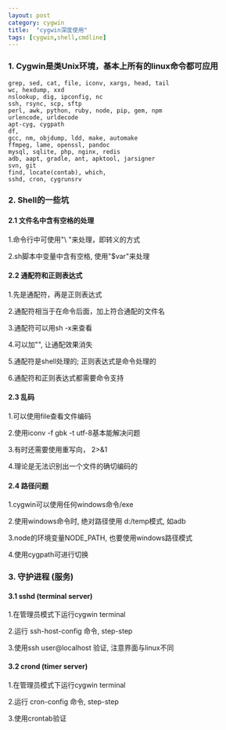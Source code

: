 ```yaml
---
layout: post
category: cygwin
title:  "cygwin深度使用"
tags: [cygwin,shell,cmdline]
---
```


### 1. Cygwin是类Unix环境，基本上所有的linux命令都可应用

```
grep, sed, cat, file, iconv, xargs, head, tail
wc, hexdump, xxd
nslookup, dig, ipconfig, nc
ssh, rsync, scp, sftp
perl, awk, python, ruby, node, pip, gem, npm
urlencode, urldecode
apt-cyg, cygpath
df,
gcc, nm, objdump, ldd, make, automake
ffmpeg, lame, openssl, pandoc
mysql, sqlite, php, nginx, redis
adb, aapt, gradle, ant, apktool, jarsigner
svn, git
find, locate(contab), which, 
sshd, cron, cygrunsrv
```

### 2. Shell的一些坑

#### 2.1 文件名中含有空格的处理

1.命令行中可使用"\ "来处理，即转义的方式

2.sh脚本中变量中含有空格, 使用"$var"来处理

#### 2.2 通配符和正则表达式

1.先是通配符，再是正则表达式

2.通配符相当于在命令后面，加上符合通配的文件名

3.通配符可以用sh -x来查看

4.可以加"", 让通配效果消失

5.通配符是shell处理的; 正则表达式是命令处理的

6.通配符和正则表达式都需要命令支持

#### 2.3 乱码

1.可以使用file查看文件编码

2.使用iconv -f gbk -t utf-8基本能解决问题

3.有时还需要使用重写向， 2>&1

4.理论是无法识别出一个文件的确切编码的

#### 2.4 路径问题

1.cygwin可以使用任何windows命令/exe

2.使用windows命令时, 绝对路径使用 d:/temp模式, 如adb

3.node的环境变量NODE_PATH, 也要使用windows路径模式

4.使用cygpath可进行切换

### 3. 守护进程 (服务)

#### 3.1 sshd (terminal server)

1.在管理员模式下运行cygwin terminal

2.运行 ssh-host-config 命令, step-step

3.使用ssh user@localhost 验证, 注意界面与linux不同

#### 3.2 crond (timer server)

1.在管理员模式下运行cygwin terminal

2.运行 cron-config 命令, step-step

3.使用crontab验证

